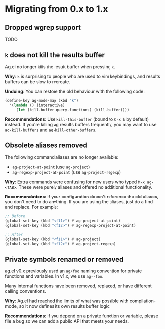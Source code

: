 # Migrating from 0.x to 1.x

## Dropped wgrep support

TODO

## `k` does not kill the results buffer

Ag.el no longer kills the result buffer when pressing `k`.

**Why**: `k` is surprising to people who are used to vim keybindings,
and results buffers can be slow to recreate.

**Undoing**: You can restore the old behaviour with the following
code:

```lisp
(define-key ag-mode-map (kbd "k")
  '(lambda () (interactive)
     (let (kill-buffer-query-functions) (kill-buffer))))
```

**Recommendations**: Use `kill-this-buffer` (bound to `C-x k` by
default) instead. If you're killing ag results buffers frequently, you
may want to use `ag-kill-buffers` and `ag-kill-other-buffers`.

## Obsolete aliases removed

The following command aliases are no longer available:

* `ag-project-at-point` (use `ag-project`)
* `ag-regexp-project-at-point` (use `ag-project-regexp`)

**Why**: Extra commands were confusing for new users who typed `M-x
ag-<TAB>`. These were purely aliases and offered no additional
functionality.

**Recommendations**: If your configuration doesn't reference the old
aliases, you don't need to do anything. If you are using the aliases,
just do a find and replace. For example:

``` lisp
;; Before
(global-set-key (kbd "<f11>") #'ag-project-at-point)
(global-set-key (kbd "<f12>") #'ag-regexp-project-at-point)

;; After
(global-set-key (kbd "<f11>") #'ag-project)
(global-set-key (kbd "<f12>") #'ag-project-regexp)
```

## Private symbols renamed or removed

ag.el v0.x previously used an `ag/foo` naming convention for private functions and
variables. In v1.x, we use `ag--foo`.

Many internal functions have been removed, replaced, or have different
calling conventions.

**Why**: Ag.el had reached the limits of what was possible with
compilation-mode, so it now defines its own results buffer logic.

**Recommendations**: If you depend on a private function or variable,
please file a bug so we can add a public API that meets your needs.

